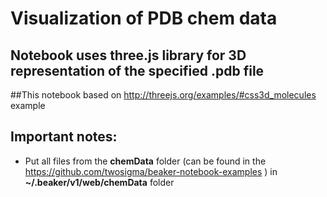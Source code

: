 # Visualization of PDB chem data
## Notebook uses **three.js** library for 3D representation of the specified .pdb file

##This notebook based on http://threejs.org/examples/#css3d_molecules example

## Important notes:
* Put all files from  the **chemData** folder (can be found in the https://github.com/twosigma/beaker-notebook-examples  ) in **~/.beaker/v1/web/chemData** folder


   
